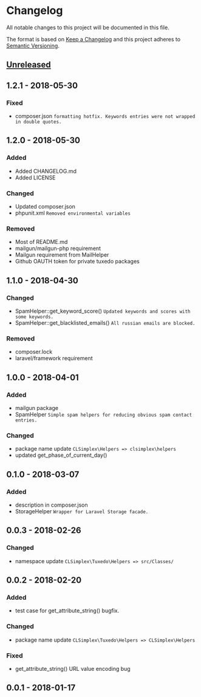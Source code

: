 # Changelog
All notable changes to this project will be documented in this file.

The format is based on [Keep a Changelog](https://keepachangelog.com/en/1.0.0/)
and this project adheres to [Semantic Versioning](https://semver.org/spec/v2.0.0.html).

## [Unreleased]

## 1.2.1 - 2018-05-30

### Fixed
- composer.json `formatting hotfix. Keywords entries were not wrapped in double quotes.`

## 1.2.0 - 2018-05-30

### Added
- Added CHANGELOG.md
- Added LICENSE

### Changed
- Updated composer.json
- phpunit.xml `Removed environmental variables`


### Removed
- Most of README.md
- mailgun/mailgun-php requirement
- Mailgun requirement from MailHelper
- Github OAUTH token for private tuxedo packages

## 1.1.0 - 2018-04-30

### Changed
- SpamHelper::get_keyword_score() `Updated keywords and scores with some keywords.`
- SpamHelper::get_blacklisted_emails() `All russian emails are blocked.`

### Removed
- composer.lock
- laravel/framework requirement

## 1.0.0 - 2018-04-01

### Added
- mailgun package
- SpamHelper `Simple spam helpers for reducing obvious spam contact entries.`

### Changed
- package name update `CLSimplex\Helpers => clsimplex\helpers`
- updated get_phase_of_current_day()

## 0.1.0 - 2018-03-07

### Added
- description in composer.json
- StorageHelper `Wrapper for Laravel Storage facade.`

## 0.0.3 - 2018-02-26

### Changed
- namespace update `CLSimplex\Tuxedo\Helpers => src/Classes/`

## 0.0.2 - 2018-02-20

### Added
- test case for get_attribute_string() bugfix.

### Changed
- package name update `CLSimplex\Tuxedo\Helpers => CLSimplex\Helpers`

### Fixed
- get_attribute_string() URL value encoding bug


## 0.0.1 - 2018-01-17

[Unreleased]: https://github.com/clsimplex/tuxedo-helpers/compare/1.2.1...develop
[1.2.1]: https://github.com/clsimplex/tuxedo-helpers/compare/1.2.0...1.2.1
[1.2.0]: https://github.com/clsimplex/tuxedo-helpers/compare/1.1.0...1.2.0
[1.1.0]: https://github.com/clsimplex/tuxedo-helpers/compare/1.0.0...1.1.0
[1.0.0]: https://github.com/clsimplex/tuxedo-helpers/compare/0.1.0...1.0.0
[0.1.0]: https://github.com/clsimplex/tuxedo-helpers/compare/0.0.3...0.1.0
[0.0.3]: https://github.com/clsimplex/tuxedo-helpers/compare/0.0.2...0.0.3
[0.0.2]: https://github.com/clsimplex/tuxedo-helpers/compare/0.0.1...0.0.2
[0.0.1]: https://github.com/clsimplex/tuxedo-helpers/releases/0.0.1

